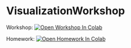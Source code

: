 # VisualizationWorkshop

Workshop: [![Open Workshop In Colab](https://colab.research.google.com/assets/colab-badge.svg)](https://colab.research.google.com/github/univai-ghf/VisualizationWorkshop/blob/main/Visualization.ipynb)

Homework: [![Open Homework In Colab](https://colab.research.google.com/assets/colab-badge.svg)](https://colab.research.google.com/github/univai-ghf/VisualizationWorkshop/blob/main/Homework.ipynb)
